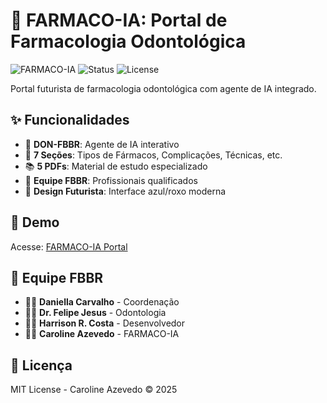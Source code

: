 # 🚀 FARMACO-IA: Portal de Farmacologia Odontológica

![FARMACO-IA](https://img.shields.io/badge/FARMACO--IA-Futuristic-blue)
![Status](https://img.shields.io/badge/status-active-green)
![License](https://img.shields.io/badge/license-MIT-blue)

Portal futurista de farmacologia odontológica com agente de IA integrado.

## ✨ Funcionalidades

- 🤖 **DON-FBBR**: Agente de IA interativo
- 💊 **7 Seções**: Tipos de Fármacos, Complicações, Técnicas, etc.
- 📚 **5 PDFs**: Material de estudo especializado
- 👥 **Equipe FBBR**: Profissionais qualificados
- 🎨 **Design Futurista**: Interface azul/roxo moderna

## 🚀 Demo

Acesse: [FARMACO-IA Portal](https://seu-usuario.github.io/farmaco-ia/)

## 👥 Equipe FBBR

- 👩‍⚕️ **Daniella Carvalho** - Coordenação
- 👨‍⚕️ **Dr. Felipe Jesus** - Odontologia  
- 👨‍💻 **Harrison R. Costa** - Desenvolvedor
- 👩‍🔬 **Caroline Azevedo** - FARMACO-IA

## 📄 Licença

MIT License - Caroline Azevedo © 2025
